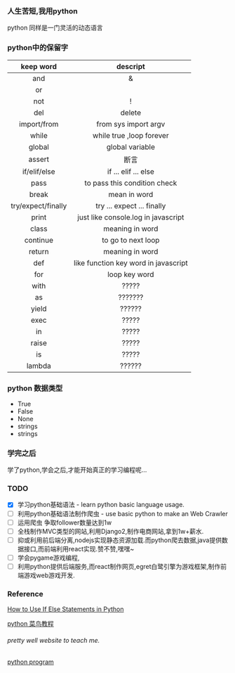 ### 人生苦短,我用python
python 同样是一门灵活的动态语言


### python中的保留字
| keep word | descript |
|:-:|:-:|
| and | & |
| or | | |
| not | ! |
| del | delete |
| import/from | from sys import argv |
| while | while true ,loop forever |
| global | global variable |
| assert | 断言 |
| if/elif/else | if ... elif ... else |
| pass | to pass this condition check |
| break | mean in word |
| try/expect/finally | try ... expect ... finally |
| print | just like console.log in javascript |
| class | meaning in word |
| continue | to go to next loop |
| return | meaning in word |
| def | like function key word in javascript |
| for | loop key word |
| with | ????? |
| as | ??????? |
| yield | ?????? |
| exec | ????? |
| in | ????? |
| raise | ????? |
| is | ????? |
| lambda | ?????? |


### python 数据类型
- True
- False
- None
- strings
- strings






### 学完之后
学了python,学会之后,才能开始真正的学习编程呢...

### TODO
- [x] 学习python基础语法 - learn python basic language usage.
- [ ] 利用python基础语法制作爬虫 - use basic python to make an Web Crawler
- [ ] 运用爬虫  争取follower数量达到1w
- [ ] 全栈制作MVC类型的网站,利用Django2,制作电商网站,拿到1w+薪水.
- [ ] 抑或利用前后端分离,nodejs实现静态资源加载.而python爬去数据,java提供数据接口,而前端利用react实现.赞不赞,嘿嘿~
- [ ] 学会pygame游戏编程,
- [ ] 利用python提供后端服务,而react制作网页,egret白鹭引擎为游戏框架,制作前端游戏web游戏开发.

### Reference
[How to Use If Else Statements in Python](https://www.youtube.com/watch?v=AWek49wXGzI)


[python 菜鸟教程](http://www.runoob.com/python/python-continue-statement.html)


###### pretty well website to teach me.
[python program](https://pythonprogramming.net/)
